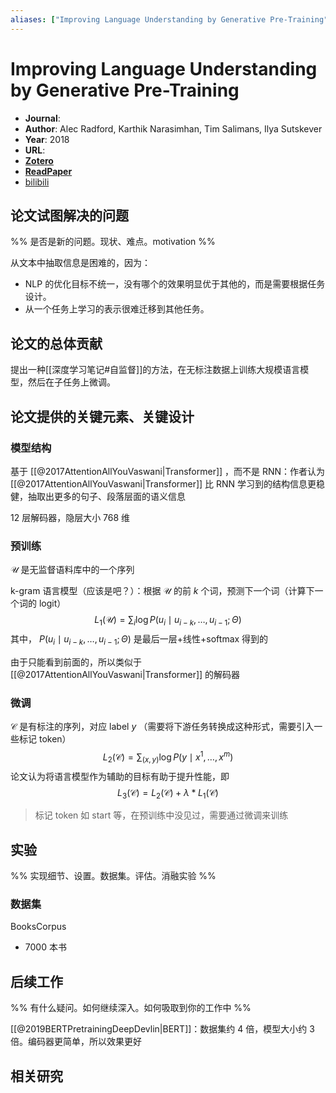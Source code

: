 ```yaml
---
aliases: ["Improving Language Understanding by Generative Pre-Training", "Improving Language Understanding by Generative Pre-Training, 2018", "GPT1"]
---
```

# Improving Language Understanding by Generative Pre-Training

- **Journal**:
- **Author**: Alec Radford, Karthik Narasimhan, Tim Salimans, Ilya Sutskever
- **Year**: 2018
- **URL**:
- [**Zotero**](zotero://select/items/@2018ImprovingLanguageUnderstandingRadford)
- [**ReadPaper**](https://readpaper.com/pdf-annotate/note?pdfId=602045241721716736&from_extension=true&noteId=748738884022587392)
- [bilibili](https://www.bilibili.com/video/BV1AF411b7xQ/)

## 论文试图解决的问题

%% 是否是新的问题。现状、难点。motivation %%

从文本中抽取信息是困难的，因为：
- NLP 的优化目标不统一，没有哪个的效果明显优于其他的，而是需要根据任务设计。
- 从一个任务上学习的表示很难迁移到其他任务。

## 论文的总体贡献

提出一种[[深度学习笔记#自监督]]的方法，在无标注数据上训练大规模语言模型，然后在子任务上微调。

## 论文提供的关键元素、关键设计

### 模型结构

基于 [[@2017AttentionAllYouVaswani|Transformer]] ，而不是 RNN：作者认为 [[@2017AttentionAllYouVaswani|Transformer]] 比 RNN 学习到的结构信息更稳健，抽取出更多的句子、段落层面的语义信息

12 层解码器，隐层大小 768 维

### 预训练

$\mathcal{U}$ 是无监督语料库中的一个序列

k-gram 语言模型（应该是吧？）：根据 $\mathcal{U}$ 的前 $k$ 个词，预测下一个词（计算下一个词的 logit）
$$
L_{1}(\mathcal{U})=\sum_{i} \log P\left(u_{i} \mid u_{i-k}, \ldots, u_{i-1} ; \Theta\right)
$$
其中， $P\left(u_{i} \mid u_{i-k}, \ldots, u_{i-1} ; \Theta\right)$ 是最后一层+线性+softmax 得到的

由于只能看到前面的，所以类似于 [[@2017AttentionAllYouVaswani|Transformer]] 的解码器

### 微调

$\mathcal{C}$ 是有标注的序列，对应 label $y$ （需要将下游任务转换成这种形式，需要引入一些标记 token）
$$
L_{2}(\mathcal{C})=\sum_{(x, y)} \log P\left(y \mid x^{1}, \ldots, x^{m}\right)
$$
论文认为将语言模型作为辅助的目标有助于提升性能，即
$$
L_{3}(\mathcal{C})=L_{2}(\mathcal{C})+\lambda * L_{1}(\mathcal{C})
$$
> 标记 token 如 start 等，在预训练中没见过，需要通过微调来训练

## 实验

%% 实现细节、设置。数据集。评估。消融实验 %%

### 数据集

BooksCorpus
- 7000 本书

## 后续工作

%% 有什么疑问。如何继续深入。如何吸取到你的工作中 %%

[[@2019BERTPretrainingDeepDevlin|BERT]]：数据集约 4 倍，模型大小约 3 倍。编码器更简单，所以效果更好

## 相关研究
